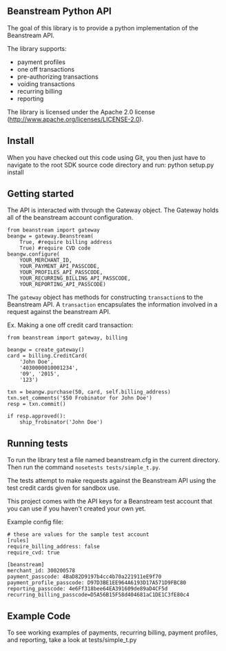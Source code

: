 ## Beanstream Python API

The goal of this library is to provide a python implementation of the
Beanstream API.

The library supports:

 * payment profiles
 * one off transactions
 * pre-authorizing transactions
 * voiding transactions
 * recurring billing
 * reporting

The library is licensed under the Apache 2.0 license
(http://www.apache.org/licenses/LICENSE-2.0).

## Install
When you have checked out this code using Git, you then just have to navigate to the root SDK source code directory and run:
    python setup.py install

## Getting started

The API is interacted with through the Gateway object. The Gateway holds all of
the beanstream account configuration.

    from beanstream import gateway
    beangw = gateway.Beanstream(
        True, #require billing address
        True) #require CVD code
    beangw.configure(
        YOUR_MERCHANT_ID,
        YOUR_PAYMENT_API_PASSCODE,
		YOUR_PROFILES_API_PASSCODE,
		YOUR_RECURRING_BILLING_API_PASSCODE,
		YOUR_REPORTING_API_PASSCODE)

The `gateway` object has methods for constructing `transaction`s to the
Beanstream API. A `transaction` encapsulates the information involved in a
request against the beanstream API.

Ex. Making a one off credit card transaction:

    from beanstream import gateway, billing
    
    beangw = create_gateway()
    card = billing.CreditCard(
        'John Doe',
        '4030000010001234',
        '09', '2015',
        '123')
    
    txn = beangw.purchase(50, card, self.billing_address)
    txn.set_comments('$50 Frobinator for John Doe')
    resp = txn.commit()
    
    if resp.approved():
        ship_frobinator('John Doe')


## Running tests

To run the library test a file named beanstream.cfg in the current directory.
Then run the command `nosetests tests/simple_t.py`.

The tests attempt to make requests against the Beanstream API using the test
credit cards given for sandbox use.

This project comes with the API keys for a Beanstream test account that you can use if you haven't created your own yet.

Example config file:

    # these are values for the sample test account
    [rules]
    require_billing_address: false
    require_cvd: true

    [beanstream]
    merchant_id: 300200578
    payment_passcode: 4BaD82D9197b4cc4b70a221911eE9f70
    payment_profile_passcode: D97D3BE1EE964A6193D17A571D9FBC80
    reporting_passcode: 4e6Ff318bee64EA391609de89aD4CF5d
    recurring_billing_passcode=D5A56B15F58d404681aC1DE1C3fE80c4

## Example Code
To see working examples of payments, recurring billing, payment profiles, and reporting, take a look at tests/simple_t.py
